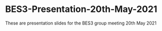 # BES3-Presentation-20th-May-2021
These are presentation slides for the BES3 group meeting 20th May 2021
